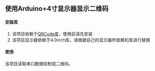 ## 使用Arduino+4寸显示器显示二维码

#### 安装库

1. 该项目依赖于[QRCode库](https://github.com/ricmoo/QRCode)，使用前请先安装
2. 该项目显示器依赖于4.0inch库，请根据自己的显示器所依赖的库进行替换

#### 使用

该项目读取串口数据绘制成二维码。
